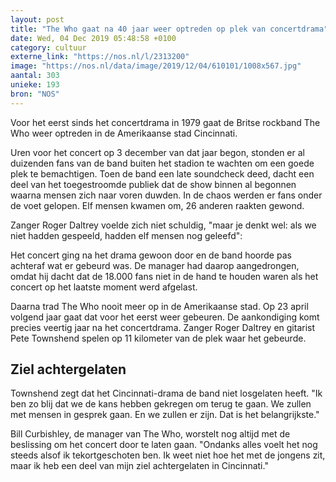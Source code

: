```yaml
---
layout: post
title: "The Who gaat na 40 jaar weer optreden op plek van concertdrama"
date: Wed, 04 Dec 2019 05:48:58 +0100
category: cultuur
externe_link: "https://nos.nl/l/2313200"
image: "https://nos.nl/data/image/2019/12/04/610101/1008x567.jpg"
aantal: 303
unieke: 193
bron: "NOS"
---
```


<p>Voor het eerst sinds het concertdrama in 1979 gaat de Britse rockband The Who weer optreden in de Amerikaanse stad Cincinnati.</p>
<p>Uren voor het concert op 3 december van dat jaar begon, stonden er al duizenden fans van de band buiten het stadion te wachten om een goede plek te bemachtigen. Toen de band een late soundcheck deed, dacht een deel van het toegestroomde publiek dat de show binnen al begonnen waarna mensen zich naar voren duwden. In de chaos werden er fans onder de voet gelopen. Elf mensen kwamen om, 26 anderen raakten gewond.</p>
<p>Zanger Roger Daltrey voelde zich niet schuldig, "maar je denkt wel: als we niet hadden gespeeld, hadden elf mensen nog geleefd":</p>
<p>Het concert ging na het drama gewoon door en de band hoorde pas achteraf wat er gebeurd was. De manager had daarop aangedrongen, omdat hij dacht dat de 18.000 fans niet in de hand te houden waren als het concert op het laatste moment werd afgelast.</p>
<p>Daarna trad The Who nooit meer op in de Amerikaanse stad. Op 23 april volgend jaar gaat dat voor het eerst weer gebeuren. De aankondiging komt precies veertig jaar na het concertdrama. Zanger Roger Daltrey en gitarist Pete Townshend spelen op 11 kilometer van de plek waar het gebeurde.</p>
<h2>Ziel achtergelaten</h2>
<p>Townshend zegt dat het Cincinnati-drama de band niet losgelaten heeft. "Ik ben zo blij dat we de kans hebben gekregen om terug te gaan. We zullen met mensen in gesprek gaan. En we zullen er zijn. Dat is het belangrijkste."</p>
<p>Bill Curbishley, de manager van The Who, worstelt nog altijd met de beslissing om het concert door te laten gaan. "Ondanks alles voelt het nog steeds alsof ik tekortgeschoten ben. Ik weet niet hoe het met de jongens zit, maar ik heb een deel van mijn ziel achtergelaten in Cincinnati."</p>
